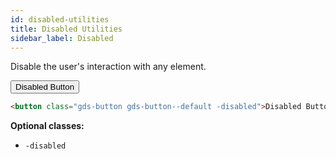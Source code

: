 ```yaml
---
id: disabled-utilities
title: Disabled Utilities
sidebar_label: Disabled
---
```


<p style="margin-bottom: 0.8em">Disable the user's interaction with any element.</p>

<button class="gds-button gds-button--default -disabled">Disabled Button</button>

```html
<button class="gds-button gds-button--default -disabled">Disabled Button</button>
```

__Optional classes:__

- `-disabled`
